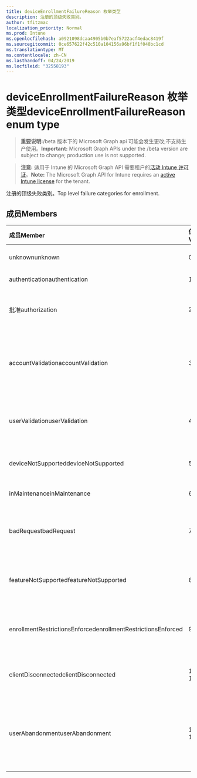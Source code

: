```yaml
---
title: deviceEnrollmentFailureReason 枚举类型
description: 注册的顶级失败类别。
author: tfitzmac
localization_priority: Normal
ms.prod: Intune
ms.openlocfilehash: a0921098dcaa4905b0b7eaf5722acf4edac8419f
ms.sourcegitcommit: 0ce657622f42c510a104156a96bf1f1f040bc1cd
ms.translationtype: MT
ms.contentlocale: zh-CN
ms.lasthandoff: 04/24/2019
ms.locfileid: "32558193"
---
```

# <a name="deviceenrollmentfailurereason-enum-type"></a><span data-ttu-id="04b25-103">deviceEnrollmentFailureReason 枚举类型</span><span class="sxs-lookup"><span data-stu-id="04b25-103">deviceEnrollmentFailureReason enum type</span></span>

> <span data-ttu-id="04b25-104">**重要说明:**/beta 版本下的 Microsoft Graph api 可能会发生更改;不支持生产使用。</span><span class="sxs-lookup"><span data-stu-id="04b25-104">**Important:** Microsoft Graph APIs under the /beta version are subject to change; production use is not supported.</span></span>

> <span data-ttu-id="04b25-105">**注意:** 适用于 Intune 的 Microsoft Graph API 需要租户的[活动 Intune 许可证](https://go.microsoft.com/fwlink/?linkid=839381)。</span><span class="sxs-lookup"><span data-stu-id="04b25-105">**Note:** The Microsoft Graph API for Intune requires an [active Intune license](https://go.microsoft.com/fwlink/?linkid=839381) for the tenant.</span></span>

<span data-ttu-id="04b25-106">注册的顶级失败类别。</span><span class="sxs-lookup"><span data-stu-id="04b25-106">Top level failure categories for enrollment.</span></span>

## <a name="members"></a><span data-ttu-id="04b25-107">成员</span><span class="sxs-lookup"><span data-stu-id="04b25-107">Members</span></span>
|<span data-ttu-id="04b25-108">成员</span><span class="sxs-lookup"><span data-stu-id="04b25-108">Member</span></span>|<span data-ttu-id="04b25-109">值</span><span class="sxs-lookup"><span data-stu-id="04b25-109">Value</span></span>|<span data-ttu-id="04b25-110">说明</span><span class="sxs-lookup"><span data-stu-id="04b25-110">Description</span></span>|
|:---|:---|:---|
|<span data-ttu-id="04b25-111">unknown</span><span class="sxs-lookup"><span data-stu-id="04b25-111">unknown</span></span>|<span data-ttu-id="04b25-112">0</span><span class="sxs-lookup"><span data-stu-id="04b25-112">0</span></span>|<span data-ttu-id="04b25-113">默认值, 失败原因未知。</span><span class="sxs-lookup"><span data-stu-id="04b25-113">Default value, failure reason is unknown.</span></span>|
|<span data-ttu-id="04b25-114">authentication</span><span class="sxs-lookup"><span data-stu-id="04b25-114">authentication</span></span>|<span data-ttu-id="04b25-115">1</span><span class="sxs-lookup"><span data-stu-id="04b25-115">1</span></span>|<span data-ttu-id="04b25-116">身份验证失败</span><span class="sxs-lookup"><span data-stu-id="04b25-116">Authentication failed</span></span>|
|<span data-ttu-id="04b25-117">批准</span><span class="sxs-lookup"><span data-stu-id="04b25-117">authorization</span></span>|<span data-ttu-id="04b25-118">2 </span><span class="sxs-lookup"><span data-stu-id="04b25-118">2</span></span>|<span data-ttu-id="04b25-119">呼叫已通过身份验证, 但未获授权进行注册。</span><span class="sxs-lookup"><span data-stu-id="04b25-119">Call was authenticated, but not authorized to enroll.</span></span>|
|<span data-ttu-id="04b25-120">accountValidation</span><span class="sxs-lookup"><span data-stu-id="04b25-120">accountValidation</span></span>|<span data-ttu-id="04b25-121">3 </span><span class="sxs-lookup"><span data-stu-id="04b25-121">3</span></span>|<span data-ttu-id="04b25-122">无法验证注册帐户。</span><span class="sxs-lookup"><span data-stu-id="04b25-122">Failed to validate the account for enrollment.</span></span> <span data-ttu-id="04b25-123">(帐户被阻止, 未启用注册)</span><span class="sxs-lookup"><span data-stu-id="04b25-123">(Account blocked, enrollment not enabled)</span></span>|
|<span data-ttu-id="04b25-124">userValidation</span><span class="sxs-lookup"><span data-stu-id="04b25-124">userValidation</span></span>|<span data-ttu-id="04b25-125">4 </span><span class="sxs-lookup"><span data-stu-id="04b25-125">4</span></span>|<span data-ttu-id="04b25-126">无法验证用户。</span><span class="sxs-lookup"><span data-stu-id="04b25-126">User could not be validated.</span></span> <span data-ttu-id="04b25-127">(用户不存在, 缺少许可证)</span><span class="sxs-lookup"><span data-stu-id="04b25-127">(User does not exist, missing license)</span></span>|
|<span data-ttu-id="04b25-128">deviceNotSupported</span><span class="sxs-lookup"><span data-stu-id="04b25-128">deviceNotSupported</span></span>|<span data-ttu-id="04b25-129">5 </span><span class="sxs-lookup"><span data-stu-id="04b25-129">5</span></span>|<span data-ttu-id="04b25-130">移动设备管理不支持设备。</span><span class="sxs-lookup"><span data-stu-id="04b25-130">Device is not supported for mobile device management.</span></span>|
|<span data-ttu-id="04b25-131">inMaintenance</span><span class="sxs-lookup"><span data-stu-id="04b25-131">inMaintenance</span></span>|<span data-ttu-id="04b25-132">6 </span><span class="sxs-lookup"><span data-stu-id="04b25-132">6</span></span>|<span data-ttu-id="04b25-133">帐户处于维护中。</span><span class="sxs-lookup"><span data-stu-id="04b25-133">Account is in maintenance.</span></span>|
|<span data-ttu-id="04b25-134">badRequest</span><span class="sxs-lookup"><span data-stu-id="04b25-134">badRequest</span></span>|<span data-ttu-id="04b25-135">7 </span><span class="sxs-lookup"><span data-stu-id="04b25-135">7</span></span>|<span data-ttu-id="04b25-136">客户端发送了服务无法理解/支持的请求。</span><span class="sxs-lookup"><span data-stu-id="04b25-136">Client sent a request that is not understood/supported by the service.</span></span>|
|<span data-ttu-id="04b25-137">featureNotSupported</span><span class="sxs-lookup"><span data-stu-id="04b25-137">featureNotSupported</span></span>|<span data-ttu-id="04b25-138">8 </span><span class="sxs-lookup"><span data-stu-id="04b25-138">8</span></span>|<span data-ttu-id="04b25-139">此帐户不支持此注册使用的功能。</span><span class="sxs-lookup"><span data-stu-id="04b25-139">Feature(s) used by this enrollment are not supported for this account.</span></span>|
|<span data-ttu-id="04b25-140">enrollmentRestrictionsEnforced</span><span class="sxs-lookup"><span data-stu-id="04b25-140">enrollmentRestrictionsEnforced</span></span>|<span data-ttu-id="04b25-141">9 </span><span class="sxs-lookup"><span data-stu-id="04b25-141">9</span></span>|<span data-ttu-id="04b25-142">由管理员配置的注册限制阻止了此注册。</span><span class="sxs-lookup"><span data-stu-id="04b25-142">Enrollment restrictions configured by admin blocked this enrollment.</span></span>|
|<span data-ttu-id="04b25-143">clientDisconnected</span><span class="sxs-lookup"><span data-stu-id="04b25-143">clientDisconnected</span></span>|<span data-ttu-id="04b25-144">10 </span><span class="sxs-lookup"><span data-stu-id="04b25-144">10</span></span>|<span data-ttu-id="04b25-145">客户端超时或注册被 enduser 中止。</span><span class="sxs-lookup"><span data-stu-id="04b25-145">Client timed out or enrollment was aborted by enduser.</span></span>|
|<span data-ttu-id="04b25-146">userAbandonment</span><span class="sxs-lookup"><span data-stu-id="04b25-146">userAbandonment</span></span>|<span data-ttu-id="04b25-147">11 </span><span class="sxs-lookup"><span data-stu-id="04b25-147">11</span></span>|<span data-ttu-id="04b25-148">注册已被 enduser 放弃。</span><span class="sxs-lookup"><span data-stu-id="04b25-148">Enrollment was abandoned by enduser.</span></span> <span data-ttu-id="04b25-149">(Enduser 已开始加入, 但无法及时完成它)</span><span class="sxs-lookup"><span data-stu-id="04b25-149">(Enduser started onboarding but failed to complete it in timely manner)</span></span>|



